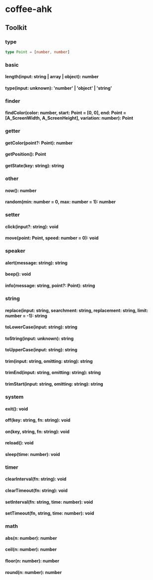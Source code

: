 # coffee-ahk

## Toolkit

### type

```typescript
type Point = [number, number]
```

### basic

#### length(input: string | array | object): number

#### type(input: unknown): 'number' | 'object' | 'string'

### finder

#### findColor(color: number, start: Point = [0, 0], end: Point = [A_ScreenWidth, A_ScreenHeight], variation: number): Point

### getter

#### getColor(point?: Point): number

#### getPosition(): Point

#### getState(key: string): string

### other

#### now(): number

#### random(min: number = 0, max: number = 1): number

### setter

#### click(input?: string): void

#### move(point: Point, speed: number = 0): void

### speaker

#### alert(message: string): string

#### beep(): void

#### info(message: string, point?: Point): string

### string

#### replace(input: string, searchment: string, replacement: string, limit: number = -1): string

#### toLowerCase(input: string): string

#### toString(input: unknown): string

#### toUpperCase(input: string): string

#### trim(input: string, omitting: string): string

#### trimEnd(input: string, omitting: string): string

#### trimStart(input: string, omitting: string): string

### system

#### exit(): void

#### off(key: string, fn: string): void

#### on(key, string, fn: string): void

#### reload(): void

#### sleep(time: number): void

### timer

#### clearInterval(fn: string): void

#### clearTimeout(fn: string): void

#### setInterval(fn: string, time: number): void

#### setTimeout(fn, string, time: number): void

### math

#### abs(n: number): number
  
#### ceil(n: number): number

#### floor(n: number): number

#### round(n: number): number